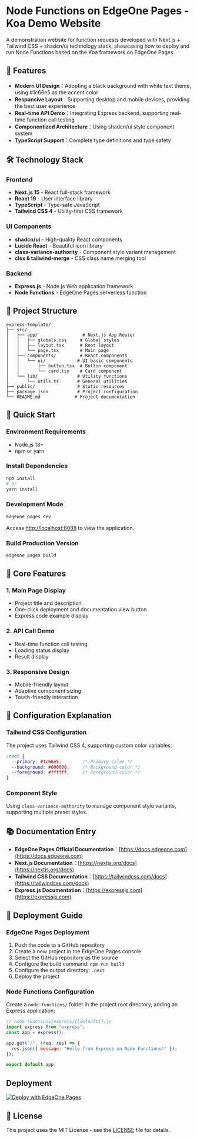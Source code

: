 # Node Functions on EdgeOne Pages - Koa Demo Website

A demonstration website for function requests developed with Next.js + Tailwind CSS + shadcn/ui technology stack, showcasing how to deploy and run Node Functions based on the Koa framework on EdgeOne Pages.

## 🚀 Features

- **Modern UI Design**：Adopting a black background with white text theme, using #1c66e5 as the accent color
- **Responsive Layout**：Supporting desktop and mobile devices, providing the best user experience
- **Real-time API Demo**：Integrating Express backend, supporting real-time function call testing
- **Componentized Architecture**：Using shadcn/ui style component system
- **TypeScript Support**：Complete type definitions and type safety

## 🛠️ Technology Stack

### Frontend
- **Next.js 15** - React full-stack framework
- **React 19** - User interface library
- **TypeScript** - Type-safe JavaScript
- **Tailwind CSS 4** - Utility-first CSS framework

### UI Components
- **shadcn/ui** - High-quality React components
- **Lucide React** - Beautiful icon library
- **class-variance-authority** - Component style variant management
- **clsx & tailwind-merge** - CSS class name merging tool

### Backend
- **Express.js** - Node.js Web application framework
- **Node Functions** - EdgeOne Pages serverless function

## 📁 Project Structure

```
express-template/
├── src/
│   ├── app/                 # Next.js App Router
│   │   ├── globals.css     # Global styles
│   │   ├── layout.tsx      # Root layout
│   │   └── page.tsx        # Main page
│   ├── components/         # React components
│   │   └── ui/            # UI basic components
│   │       ├── button.tsx  # Button component
│   │       └── card.tsx    # Card component
│   └── lib/               # Utility functions
│       └── utils.ts       # General utilities
├── public/                # Static resources
├── package.json           # Project configuration
└── README.md             # Project documentation
```

## 🚀 Quick Start

### Environment Requirements

- Node.js 18+ 
- npm or yarn

### Install Dependencies

```bash
npm install
# or
yarn install
```

### Development Mode

```bash
edgeone pages dev
```

Access [http://localhost:8088](http://localhost:8088) to view the application.

### Build Production Version

```bash
edgeone pages build
```

## 🎯 Core Features

### 1. Main Page Display
- Project title and description
- One-click deployment and documentation view button
- Express code example display

### 2. API Call Demo
- Real-time function call testing
- Loading status display
- Result display

### 3. Responsive Design
- Mobile-friendly layout
- Adaptive component sizing
- Touch-friendly interaction

## 🔧 Configuration Explanation

### Tailwind CSS Configuration
The project uses Tailwind CSS 4, supporting custom color variables:

```css
:root {
  --primary: #1c66e5;        /* Primary color */
  --background: #000000;     /* Background color */
  --foreground: #ffffff;     /* Foreground color */
}
```

### Component Style
Using `class-variance-authority` to manage component style variants, supporting multiple preset styles.

## 📚 Documentation Entry

- **EdgeOne Pages Official Documentation**：[https://docs.edgeone.com](https://docs.edgeone.com)
- **Next.js Documentation**：[https://nextjs.org/docs](https://nextjs.org/docs)
- **Tailwind CSS Documentation**：[https://tailwindcss.com/docs](https://tailwindcss.com/docs)
- **Express.js Documentation**：[https://expressjs.com](https://expressjs.com)

## 🚀 Deployment Guide

### EdgeOne Pages Deployment

1. Push the code to a GitHub repository
2. Create a new project in the EdgeOne Pages console
3. Select the GitHub repository as the source
4. Configure the build command: `npm run build`
5. Configure the output directory: `.next`
6. Deploy the project

### Node Functions Configuration

Create a `node-functions/` folder in the project root directory, adding an Express application:

```javascript
// node-functions/express/[[default]].js
import express from "express";
const app = express();

app.get("/", (req, res) => {
  res.json({ message: "Hello from Express on Node Functions!" });
});

export default app;
```


## Deployment

[![Deploy with EdgeOne Pages](https://cdnstatic.tencentcs.com/edgeone/pages/deploy.svg)](https://edgeone.ai/pages/new?from=github&template=koa-template)


## 📄 License

This project uses the MIT License - see the [LICENSE](https://github.com/github/choosealicense.com/blob/gh-pages/_licenses/mit.txt) file for details.
